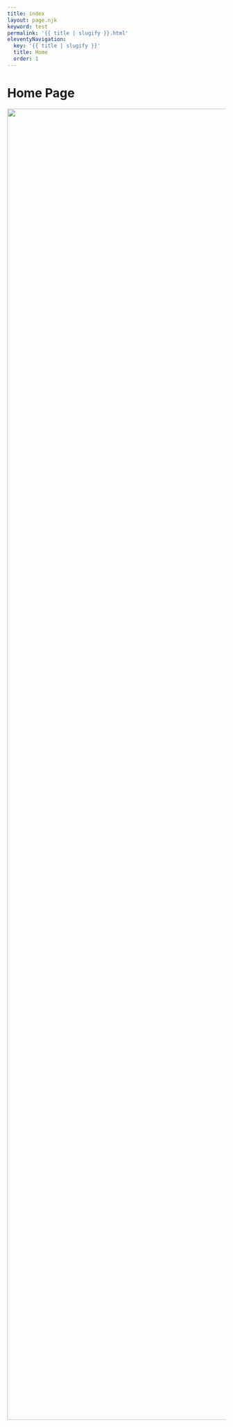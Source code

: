 ```yaml
---
title: index
layout: page.njk
keyword: test
permalink: '{{ title | slugify }}.html'
eleventyNavigation:
  key: '{{ title | slugify }}'
  title: Home
  order: 1
---
```

# Home Page

<img width="4032" height="3024" src="static/img/coast.png" />
